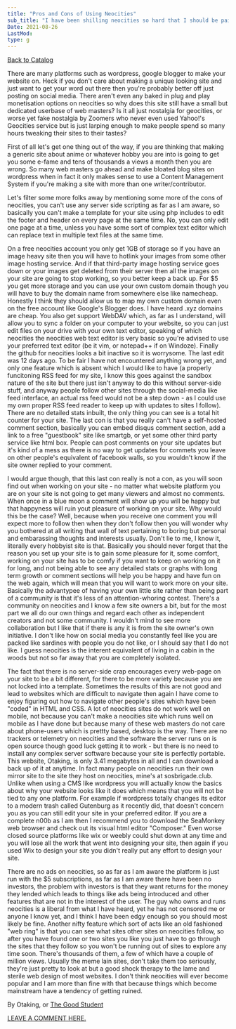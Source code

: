 ```yaml
---
title: "Pros and Cons of Using Neocities"
sub_title: "I have been shilling neocities so hard that I should be paid for it"
Date: 2021-08-26
LastMod:
type: g
---
```


[Back to Catalog](/)

There are many platforms such as wordpress, google blogger to make your website on. Heck if you don't care about making a unique looking site and just want to get your word out there then you're probably better off just posting on social media. There aren't even any baked in plug and play monetisation options on neocities so why does this site still have a small but dedicated userbase of web masters? Is it all just nostalgia for geocities, or worse yet fake nostalgia by Zoomers who never even used Yahoo!'s Geocities service but is just larping enough to make people spend so many hours tweaking their sites to their tastes?

First of all let's get one thing out of the way, if you are thinking that making a generic site about anime or whatever hobby you are into is going to get you some e-fame and tens of thousands a views a month then you are wrong. So many web masters go ahead and make bloated blog sites on wordpress when in fact it only makes sense to use a Content Management System if you're making a site with more than one writer/contributor.

Let's filter some more folks away by mentioning some more of the cons of neocities, you can't use any server side scripting as far as I am aware, so basically you can't make a template for your site using php includes to edit the footer and header on every page at the same time. No, you can only edit one page at a time, unless you have some sort of complex text editor which can replace text in multiple text files at the same time.

On a free neocities account you only get 1GB of storage so if you have an image heavy site then you will have to hotlink your images from some other image hosting service. And if that third-party image hosting service goes down or your images get deleted from their server then all the images on your site are going to stop working, so you better keep a back up. For $5 you get more storage and you can use your own custom domain though you will have to buy the domain name from somewhere else like namecheap. Honestly I think they should allow us to map my own custom domain even on the free account like Google's Blogger does. I have heard .xyz domains are cheap. You also get support WebDAV which, as far as I understand, will allow you to sync a folder on your computer to your website, so you can just edit files on your drive with your own text editor, speaking of which neocities the neocities web text editor is very basic so you're advised to use your preferred text editor (be it vim, or notepad++ if on Windoze). Finally the github for neocities looks a bit inactive so it is worrysome. The last edit was 12 days ago. To be fair I have not encountered anything wrong yet, and only one feature which is absent which I would like to have (a properly funcitoning RSS feed for my site, I know this goes against the sandbox nature of the site but there just isn't anyway to do this without server-side stuff, and anyway people follow other sites through the social-media like feed interface, an actual rss feed would not be a step down - as I could use my own proper RSS feed reader to keep up with updates to sites I follow). There are no detailed stats inbuilt, the only thing you can see is a total hit counter for your site. The last con is that you really can't have a self-hosted comment section, basically you can embed disqus comment section, add a link to a free "guestbook" site like smartgb, or yet some other third party service like html box. People can post comments on your site updates but it's kind of a mess as there is no way to get updates for commets you leave on other people's equivalent of facebook walls, so you wouldn't know if the site owner replied to your comment.

I would argue though, that this last con really is not a con, as you will soon find out when working on your site - no matter what website platform you are on your site is not going to get many viewers and almost no comments. When once in a blue moon a comment will show up you will be happy but that happyness will ruin yout pleasure of working on your site. Why would this be the case? Well, because when you receive one comment you will expect more to follow then when they don't follow then you will wonder why you bothered at all writing that wall of text pertaining to boring but personal and embarassing thoughts and interests usually. Don't lie to me, I know it, literally every hobbyist site is that. Basically you should never forget that the reason you set up your site is to gain some pleasure for it, some comfort, working on your site has to be comfy if you want to keep on working on it for long, and not being able to see any detailed stats or graphs with long term growth or comment sections will help you be happy and have fun on the web again, which will mean that you will want to work more on your site. Basically the advantypee of having your own little site rather than being part of a community is that it's less of an attention-whoring contest. There's a community on neocities and I know a few site owners a bit, but for the most part we all do our own things and regard each other as independent creators and not some community. I wouldn't mind to see more collaboration but I like that if there is any it is from the site owner's own initiative. I don't like how on social media you constantly feel like you are packed like sardines with people you do not like, or I should say that I do not like. I guess neocities is the interent equivalent of living in a cabin in the woods but not so far away that you are completely isolated.

The fact that there is no server-side crap encourages every web-page on your site to be a bit different, for there to be more variety because you are not locked into a template. Sometimes the results of this are not good and lead to websites which are difficult to navigate then again I have come to enjoy figuring out how to navigate other people's sites which have been "coded" in HTML and CSS. A lot of neocities sites do not work well on mobile, not because you can't make a neocities site which runs well on mobile as I have done but because many of these web masters do not care about phone-users which is prettty based, desktop is the way. There are no trackers or telemetry on neocities and the software the server runs on is open source though good luck getting it to work - but there is no need to install any complex server software because your site is perfectly portable. This website, Otaking, is only 3.41 megabytes in all and I can download a back up of it at anytime. In fact many people on neocities run their own mirror site to the site they host on neocities, mine's at sosbrigade.club. Unlike when using a CMS like wordpress you will actually know the basics about why your website looks like it does which means that you will not be tied to any one platform. For example if wordpress totally changes its editor to a modern trash called Gutenburg as it recently did, that doesn't concern you as you can still edit your site in your preferred editor. If you are a complete n00b as I am then I recommend you to download the SeaMonkey web browser and check out its visual html editor "Composer." Even worse closed source platforms like wix or weebly could shut down at any time and you will lose all the work that went into designing your site, then again if you used Wix to design your site you didn't really put any effort to design your site.

There are no ads on neocities, so as far as I am aware the platform is just run with the $5 subscriptions, as far as I am aware there have been no investors, the problem with investors is that they want returns for the money they lended which leads to things like ads being introduced and other features that are not in the interest of the user. The guy who owns and runs neocities is a liberal from what I have heard, yet he has not censored me or anyone I know yet, and I think I have been edgy enough so you should most likely be fine. Another nifty feature which sort of acts like an old fashioned "web ring" is that you can see what sites other sites on neocities follow, so after you have found one or two sites you like you just have to go through the sites that they follow so you won't be running out of sites to explore any time soon. There's thousands of them, a few of which have a couple of million views. Usually the meme lain sites, don't take them too seriously, they're just pretty to look at but a good shock therapy to the lame and sterile web design of most websites. I don't think neocities will ever become popular and I am more than fine with that because things which become mainstream have a tendency of getting ruined.

By Otaking, or [The Good Student](https://www.youtube.com/channel/UCA4gWcOoz_FXrtTEemTOtfw?view_as=subscriber/videos)

[LEAVE A COMMENT HERE.](http://otaking.bbs.fc2.com/)
